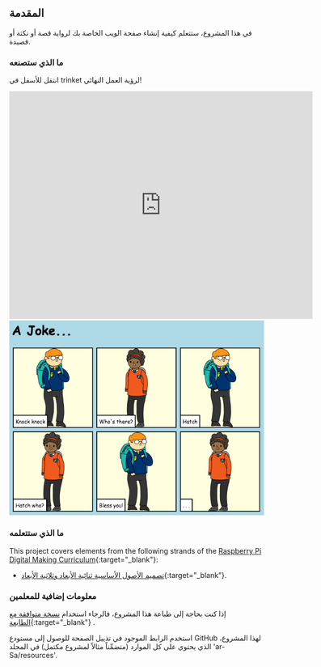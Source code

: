 ## المقدمة

في هذا المشروع، ستتعلم كيفية إنشاء صفحة الويب الخاصة بك لرواية قصة أو نكتة أو قصيدة.

### ما الذي ستصنعه

انتقل للأسفل في trinket لرؤية العمل النهائي!

<div class="trinket">
  <iframe src="https://trinket.io/embed/html/c8afdef912?outputOnly=true&start=result" width="600" height="450" frameborder="0" marginwidth="0" marginheight="0" allowfullscreen>
  </iframe>
  <img src="images/story-final.png">
</div>

### ما الذي ستتعلمه

This project covers elements from the following strands of the [Raspberry Pi Digital Making Curriculum](https://rpf.io/curriculum){:target="_blank"}:

+ [تصميم الأصول الأساسية ثنائية الأبعاد وثلاثية الأبعاد](https://www.raspberrypi.org/curriculum/design/creator){:target="_blank"}.

### معلومات إضافية للمعلمين

إذا كنت بحاجة إلى طباعة هذا المشروع، فالرجاء استخدام [نسخة متوافقة مع الطابعة](https://projects.raspberrypi.org/en/projects/tell-a-story/print){:target="_blank"} .

استخدم الرابط الموجود في تذييل الصفحة للوصول إلى مستودع GitHub لهذا المشروع، الذي يحتوي على كل الموارد (متضمِّناً مثالاً لمشروع مكتمل) في المجلد 'ar-Sa/resources'.